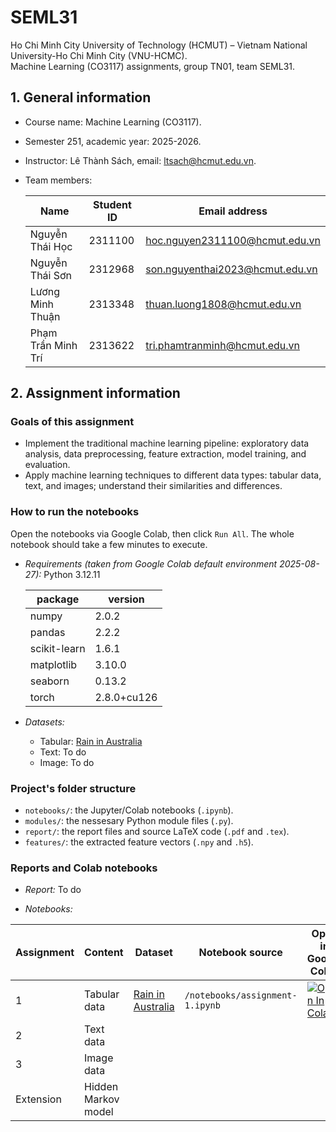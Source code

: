 # SEML31
Ho Chi Minh City University of Technology (HCMUT) – Vietnam National University-Ho Chi Minh City (VNU-HCMC).  
Machine Learning (CO3117) assignments, group TN01, team SEML31.

## 1. General information
- Course name: Machine Learning (CO3117).
- Semester 251, academic year: 2025-2026.
- Instructor: Lê Thành Sách, email: ltsach@hcmut.edu.vn.
- Team members:

  | Name               | Student ID | Email address                   |
  |--------------------|------------|---------------------------------|
  | Nguyễn Thái Học    | 2311100    | hoc.nguyen2311100@hcmut.edu.vn  |
  | Nguyễn Thái Sơn    | 2312968    | son.nguyenthai2023@hcmut.edu.vn |
  | Lương Minh Thuận   | 2313348    | thuan.luong1808@hcmut.edu.vn    |
  | Phạm Trần Minh Trí | 2313622    | tri.phamtranminh@hcmut.edu.vn   |

## 2. Assignment information

### Goals of this assignment
- Implement the traditional machine learning pipeline: exploratory data analysis, data preprocessing, feature extraction, model training, and evaluation.
- Apply machine learning techniques to different data types: tabular data, text, and images; understand their similarities and differences.

### How to run the notebooks
Open the notebooks via Google Colab, then click `Run All`. The whole notebook should take a few minutes to execute.

- _Requirements (taken from Google Colab default environment 2025-08-27):_ Python 3.12.11

  | package      | version     |
  |--------------|-------------|
  | numpy        | 2.0.2       |
  | pandas       | 2.2.2       |
  | scikit-learn | 1.6.1       |
  | matplotlib   | 3.10.0      |
  | seaborn      | 0.13.2      |
  | torch        | 2.8.0+cu126 |

- _Datasets:_
  - Tabular: [Rain in Australia](https://www.kaggle.com/datasets/jsphyg/weather-dataset-rattle-package)
  - Text: To do
  - Image: To do

### Project's folder structure
- `notebooks/`: the Jupyter/Colab notebooks (`.ipynb`).
- `modules/`: the nessesary Python module files (`.py`).
- `report/`: the report files and source LaTeX code (`.pdf` and `.tex`).
- `features/`: the extracted feature vectors (`.npy` and `.h5`).

### Reports and Colab notebooks
- _Report:_ To do

- _Notebooks:_

| Assignment | Content             | Dataset                                                                                    | Notebook source                 | Open in Google Colab                                                                                                                                                                                                               |
|------------|---------------------|--------------------------------------------------------------------------------------------|---------------------------------|------------------------------------------------------------------------------------------------------------------------------------------------------------------------------------------------------------------------------------|
| 1          | Tabular data        | [Rain in Australia](https://www.kaggle.com/datasets/jsphyg/weather-dataset-rattle-package) | `/notebooks/assignment-1.ipynb` | <a target="_blank" href="https://colab.research.google.com/github/phamtranminhtri/SEML31/blob/main/notebooks/assignment-1.ipynb">   <img src="https://colab.research.google.com/assets/colab-badge.svg" alt="Open In Colab"/> </a> |
| 2          | Text data           |                                                                                            |                                 |                                                                                                                                                                                                                                    |
| 3          | Image data          |                                                                                            |                                 |                                                                                                                                                                                                                                    |
| Extension  | Hidden Markov model |                                                                                            |                                 |                                                                                                                                                                                                                                    |
